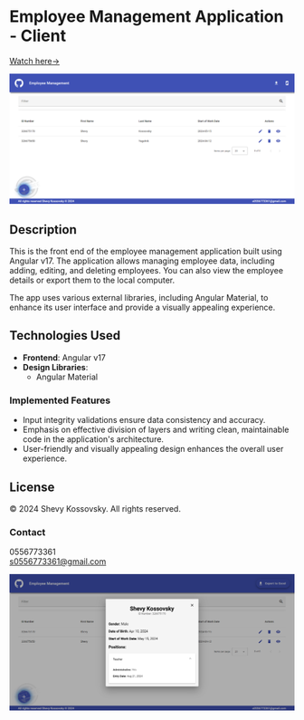# Employee Management Application - Client

[Watch here->](https://employee-management-app-edf89.web.app/employees)

![Employee Management](src/assets/screenShot.png)

## Description

This is the front end of the employee management application built using Angular v17. The application allows managing employee data, including adding, editing, and deleting employees. You can also view the employee details or export them to the local computer.

The app uses various external libraries, including Angular Material, to enhance its user interface and provide a visually appealing experience.


## Technologies Used

- **Frontend**: Angular v17
- **Design Libraries**:
  - Angular Material

### Implemented Features

- Input integrity validations ensure data consistency and accuracy.
- Emphasis on effective division of layers and writing clean, maintainable code in the application's architecture.
- User-friendly and visually appealing design enhances the overall user experience.

## License

© 2024 Shevy Kossovsky. All rights reserved.

### Contact

0556773361  
s0556773361@gmail.com

![Employee Management](src/assets/screenShot_3.png)
